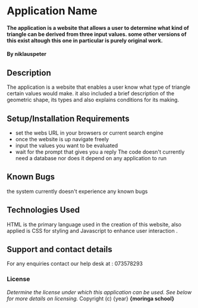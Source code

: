 # Application Name
#### The application is a website that allows a user to determine what kind of triangle can be derived from three input values. some other versions of this exist altough this one in particular is purely original work.
#### By **niklauspeter**
## Description
The application is a website that enables a user know what type of triangle certain values would make. it also included a brief description of the geometric shape, its types and also explains conditions for its making.
## Setup/Installation Requirements
* set the webs URL in your browsers or current search engine
* once the website is up navigate freely
* input the values you want to be evaluated
* wait for the prompt that gives you a reply
The code doesn't currently need a database nor does it depend on any application to run
## Known Bugs
the system currently doesn't experience any known bugs
## Technologies Used
HTML is the primary language used in the creation of this website, also applied is CSS for styling and Javascript to enhance user interaction .
## Support and contact details
For any enquiries contact our help desk at : 073578293
### License
*Determine the license under which this application can be used.  See below for more details on licensing.*
Copyright (c) {year} **{moringa school}**
